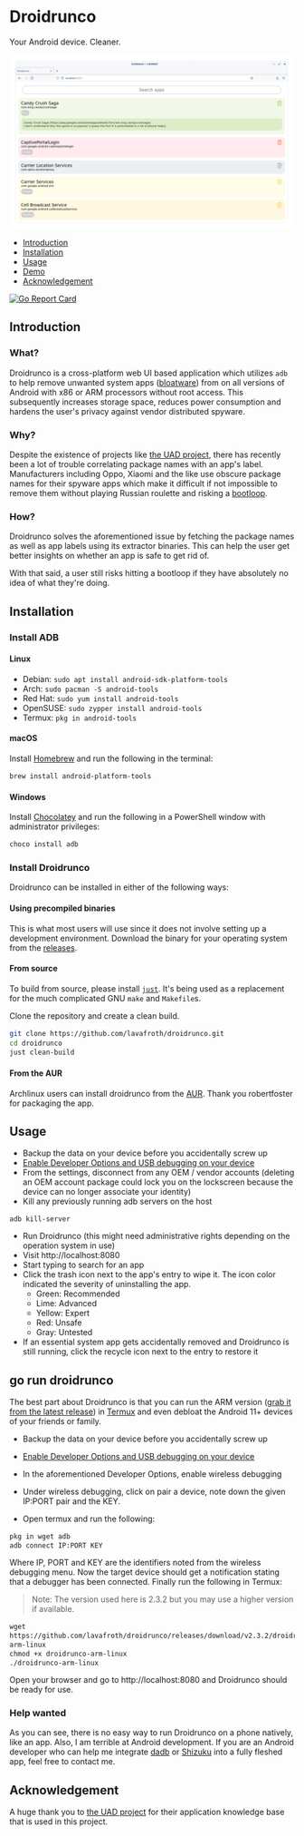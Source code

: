 # Droidrunco
Your Android device. Cleaner.

![desktop screenshot](screenshots/desktop.png)

- [Introduction](https://github.com/lavafroth/droidrunco#Introduction)
- [Installation](https://github.com/lavafroth/droidrunco#Installation)
- [Usage](https://github.com/lavafroth/droidrunco#Usage)
- [Demo](https://odysee.com/@lavafroth:d/droidrunco_wireless_debugging:d)
- [Acknowledgement](https://github.com/lavafroth/droidrunco#Acknowledgement)

[![Go Report Card](https://goreportcard.com/badge/github.com/lavafroth/droidrunco)](https://goreportcard.com/report/github.com/lavafroth/debloatplusplus)

## Introduction

### What?

Droidrunco is a cross-platform web UI based application which utilizes `adb` to help
remove unwanted system apps ([bloatware](https://en.wikipedia.org/wiki/Software_bloat)) from
on all versions of Android with x86 or ARM processors without root access. This subsequently
increases storage space, reduces power consumption and hardens the user's privacy against
vendor distributed spyware.

### Why?

Despite the existence of projects like [the UAD project](https://github.com/0x192/Universal-Android-Debloater),
there has recently been a lot of trouble correlating package names with an app's label.
Manufacturers including Oppo, Xiaomi and the like use obscure package names for their spyware
apps which make it difficult if not impossible to remove them without playing Russian roulette
and risking a [bootloop](https://en.wikipedia.org/wiki/Bootloop).

### How?

Droidrunco solves the aforementioned issue by fetching the package names as well as app labels
using its extractor binaries. This can help the user get better insights on whether an app is
safe to get rid of.

With that said, a user still risks hitting a bootloop if they have absolutely
no idea of what they're doing.

## Installation

### Install ADB

#### Linux
- Debian: `sudo apt install android-sdk-platform-tools`
- Arch: `sudo pacman -S android-tools`
- Red Hat: `sudo yum install android-tools`
- OpenSUSE: `sudo zypper install android-tools`
- Termux: `pkg in android-tools`

#### macOS
Install [Homebrew](https://brew.sh/#install) and run the following in the terminal:    
```bash
brew install android-platform-tools
```

#### Windows
Install [Chocolatey](https://chocolatey.org/install#install-step2) and run the following in a PowerShell window with administrator privileges:
```powershell
choco install adb
```

### Install Droidrunco

Droidrunco can be installed in either of the following ways:

#### Using precompiled binaries
This is what most users will use since it does not involve setting up a development environment. Download the binary for your operating system from the [releases](https://github.com/lavafroth/droidrunco/releases).

#### From source

To build from source, please install [`just`](https://just.systems). It's being used as a replacement for the much complicated GNU `make` and `Makefile`s.

Clone the repository and create a clean build.

```bash
git clone https://github.com/lavafroth/droidrunco.git
cd droidrunco
just clean-build
```

#### From the AUR

Archlinux users can install droidrunco from the [AUR](https://aur.archlinux.org/packages/droidrunco). Thank you robertfoster for packaging the app.

## Usage
- Backup the data on your device before you accidentally screw up
- [Enable Developer Options and USB debugging on your device](https://developer.android.com/studio/debug/dev-options#enable)
- From the settings, disconnect from any OEM / vendor accounts (deleting an OEM account package could lock you on the lockscreen because the device can no longer associate your identity)
- Kill any previously running adb servers on the host
```
adb kill-server
```
- Run Droidrunco (this might need administrative rights depending on the operation system in use)
- Visit http://localhost:8080
- Start typing to search for an app
- Click the trash icon next to the app's entry to wipe it. The icon color indicated the severity of uninstalling the app.
  - Green: Recommended
  - Lime: Advanced
  - Yellow: Expert
  - Red: Unsafe
  - Gray: Untested
- If an essential system app gets accidentally removed and Droidrunco is still running, click the recycle icon next to the entry to restore it

## go run droidrunco

The best part about Droidrunco is that you can run the ARM version ([grab it from the latest release](https://github.com/lavafroth/droidrunco/releases/latest)) in [Termux](https://termux.dev/en/) and even debloat the Android 11+ devices of your friends or family.

- Backup the data on your device before you accidentally screw up
- [Enable Developer Options and USB debugging on your device](https://developer.android.com/studio/debug/dev-options#enable)
- In the aforementioned Developer Options, enable wireless debugging
- Under wireless debugging, click on pair a device, note down the given IP:PORT pair and the KEY.

- Open termux and run the following:

```
pkg in wget adb
adb connect IP:PORT KEY
```

Where IP, PORT and KEY are the identifiers noted from the wireless debugging menu.
Now the target device should get a notification stating that a debugger has been connected.
Finally run the following in Termux:

> Note: The version used here is 2.3.2 but you may use a higher version if available.

```
wget https://github.com/lavafroth/droidrunco/releases/download/v2.3.2/droidrunco-arm-linux
chmod +x droidrunco-arm-linux
./droidrunco-arm-linux
```

Open your browser and go to http://localhost:8080 and Droidrunco should be ready for use.

### Help wanted

As you can see, there is no easy way to run Droidrunco on a phone natively, like an app.
Also, I am terrible at Android development. If you are an Android developer who can help me
integrate [dadb](https://github.com/mobile-dev-inc/dadb) or [Shizuku](https://github.com/RikkaApps/Shizuku)
into a fully fleshed app, feel free to contact me.

## Acknowledgement
A huge thank you to [the UAD project](https://github.com/0x192/Universal-Android-Debloater) for their application knowledge base that is used in this project.
